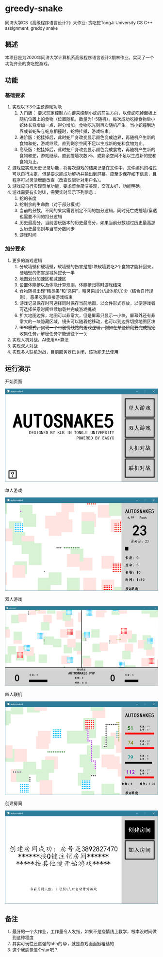 # greedy-snake
同济大学CS《高级程序语言设计2》大作业: 贪吃蛇TongJi University CS C++ assignment: greddy snake
## 概述

本项目是为2020年同济大学计算机系高级程序语言设计2期末作业。实现了一个功能齐全的贪吃蛇游戏。

## 功能

### 基础要求

1. 实现以下3个主题游戏功能
   1. 入门版： 要求玩家控制方向键来控制小蛇的前进方向，以使蛇吃掉面板上随机位置上的食物（位置随机，数量为1-5随机）。每次成功吃掉食物后小蛇体长将增加一点，得分增加。食物吃光则再次随机产生。当小蛇撞到边界或者蛇头与蛇身相撞时，蛇将挂掉，游戏结束。
   2. 进阶版：蛇挂掉后，此时蛇尸身改变显示颜色变成边界，再随机产生新的食物和蛇，游戏继续。直到剩余空间不足以生成新的蛇和食物为止。
   3. 高级版：蛇挂掉后，此时蛇尸身改变显示颜色变成食物，再随机产生新的食物和蛇，游戏继续。直到撞墙次数>5，或剩余空间不足以生成新的蛇和食物为止。
2. 游戏应实现历史记录功能，将每次游戏的结果记录在文件中，文件编码的格式可以自行决定，但是要求能成功解析并输出到屏幕。应至少保存如下信息，且程序可以灵活增删改查（改查仅限针对用户名）。
3. 游戏应自行实现菜单功能，要求菜单简洁美观，交互友好，功能明确。
4. 游戏需要有实时UI，需要实时显示下列信息：
   1. 蛇的长度
   2. 蛇剩余的生命数（对于部分模式）
   3. 当前的分数，不同的果实需要制定不同的加分逻辑，同时死亡或撞墙/穿透也需要不同的扣分逻辑
   4. 历史最高分，当前游玩版本的历史最高分，如果当前分数超过历史最高那么历史最高则与当前分数同步
   5. 游戏时间

### 加分要求

1. 更多的游戏逻辑
   1. 分软墙壁和硬墙壁，软墙壁的伤害是撞1块软墙要吃2个食物才能补回来，硬墙壁的伤害是减掉蛇长一半
   2. 地图划分加速区和减速区
   3. 设置体能槽以及体能计算规则，体能槽归零时游戏结束
   4. 食物随机出现“精灵果”和“恶果”，精灵果加分/加体能/加命（结合自行规则），恶果吃到直接游戏结束
   5. 游戏记录保存时可选择同时保存当前地图，以文件形式存放，以便游戏者可选择任意时间继续加载并完成游戏挑战
   6. 扩大地图边界，地图可以非常大，但是屏幕只显示一小块，屏幕外还有非常大的一块隐藏区域，镜头可以随着蛇移动，也可以到边界切换地图区块
   7. ~~RPG模式，实现一个带剧情线路的游戏逻辑，例如在某些阶段要完成指定收集任务，解密任务才能通往下一关~~
2. 实现人机对战，AI使用A*算法
3. 实现双人对战
4. 实现多人联机对战，目前服务器已关闭，该功能无法使用

## 运行演示

开始页面

![](https://github.com/lingbai-kong/greedy-snake/blob/main/static/example1.png)

单人游戏

![](https://github.com/lingbai-kong/greedy-snake/blob/main/static/example2.png)

双人游戏

![](https://github.com/lingbai-kong/greedy-snake/blob/main/static/example3.png)

四人联机

![](https://github.com/lingbai-kong/greedy-snake/blob/main/static/example4.png)

创建房间

![](https://github.com/lingbai-kong/greedy-snake/blob/main/static/example5.png)

## 备注

1. 最肝的一个大作业，工作量令人发指，如果不是疫情线上教学，根本没时间做到这种程度
2. 其实可玩性还蛮强的hhh的😂，就是游戏画面挺粗糙的
3. 这个我感觉值个star吧？

